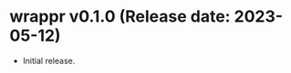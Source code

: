 wrappr v0.1.0 (Release date: 2023-05-12)
=============================================== 

- Initial release.

